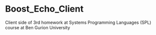 # Boost_Echo_Client
Client side of 3rd homework at Systems Programming Languages (SPL) course at Ben Gurion University
